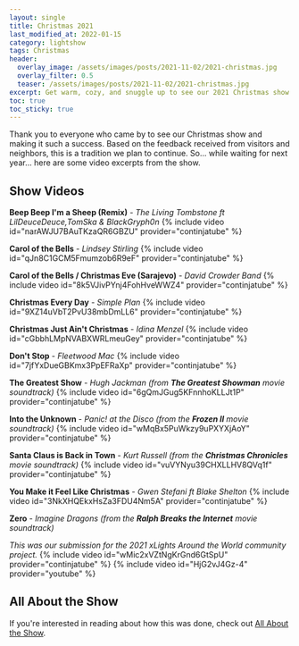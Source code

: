 ```yaml
---
layout: single
title: Christmas 2021
last_modified_at: 2022-01-15
category: lightshow
tags: Christmas
header:
  overlay_image: /assets/images/posts/2021-11-02/2021-christmas.jpg
  overlay_filter: 0.5
  teaser: /assets/images/posts/2021-11-02/2021-christmas.jpg
excerpt: Get warm, cozy, and snuggle up to see our 2021 Christmas show!
toc: true
toc_sticky: true
---
```


Thank you to everyone who came by to see our Christmas show and making it such a success. Based on the feedback received from visitors and neighbors, this is a tradition we plan to continue. So... while waiting for next year... here are some video excerpts from the show.

## Show Videos

**Beep Beep I'm a Sheep (Remix)** - *The Living Tombstone ft LilDeuceDeuce,TomSka & BlackGryph0n*
{% include video id="narAWJU7BAuTKzaQR6GBZU" provider="continjatube" %}

**Carol of the Bells** - *Lindsey Stirling*
{% include video id="qJn8C1GCM5Fmumzob6R9eF" provider="continjatube" %}

**Carol of the Bells / Christmas Eve (Sarajevo)** - *David Crowder Band*
{% include video id="8k5VJivPYnj4FohHveWWZ4" provider="continjatube" %}

**Christmas Every Day** - *Simple Plan*
{% include video id="9XZ14uVbT2PvU38mbDmLL6" provider="continjatube" %}

**Christmas Just Ain't Christmas** - *Idina Menzel*
{% include video id="cGbbhLMpNVABXWRLmeuGey" provider="continjatube" %}

**Don't Stop** - *Fleetwood Mac*
{% include video id="7jfYxDueGBKmx3PpEFRaXp" provider="continjatube" %}

**The Greatest Show** - *Hugh Jackman (from **The Greatest Showman** movie soundtrack)*
{% include video id="6gQmJGug5KFnnhoKLLJt1P" provider="continjatube" %}

**Into the Unknown** - *Panic! at the Disco (from the **Frozen II** movie soundtrack)* 
{% include video id="wMqBx5PuWkzy9uPXYXjAoY" provider="continjatube" %}

**Santa Claus is Back in Town** - *Kurt Russell (from the **Christmas Chronicles** movie soundtrack)*
{% include video id="vuVYNyu39CHXLLHV8QVq1f" provider="continjatube" %}

**You Make it Feel Like Christmas** - *Gwen Stefani ft Blake Shelton*
{% include video id="3NkXHQEkxHsZa3FDU4Nm5A" provider="continjatube" %}

**Zero** - *Imagine Dragons (from the **Ralph Breaks the Internet** movie soundtrack)*

*This was our submission for the 2021 xLights Around the World community project.*
{% include video id="wMic2xVZtNgKrGnd6GtSpU" provider="continjatube" %}
{% include video id="HjG2vJ4Gz-4" provider="youtube" %}


## All About the Show

If you're interested in reading about how this was done, check out <a href="https://chadgoode.com/projects/lightshow/show-Info/">All About the Show</a>.